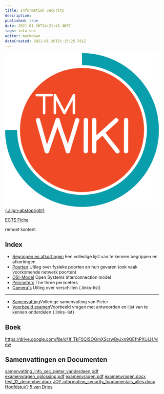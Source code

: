 ```yaml
---
title: Information Security
description: 
published: true
date: 2021-01-26T14:21:45.367Z
tags: info-sec
editor: markdown
dateCreated: 2021-01-20T21:15:25.761Z
---
```


[![tmwiki_v1_noback.png](/tmwiki_v1_noback.png){.align-abstopright}](https://tmwiki.be/en/home)

[ECTS Fiche](http://onderwijsaanbodmechelenantwerpen.thomasmore.be/2020/syllabi/n/YT0868N.htm#activetab=doelstellingen_idp126192)

remoet kontent

## Index

- [Begrippen en afkortingen](/en/Information_Security/woorden) Een volledige lijst van te kennen begrippen en afkortingen
- [Poorten](/en/Information_Security/ports) Uitleg over fysieke poorten en hun gevaren (ook vaak voorkomende netwerk poorten)
- [OSI-Model](/en/Information_Security/OSI-model) Open Systems Interconnection model
- [Perimeters](/en/Information_Security/perimeters) The three perimeters
- [Camera's](/en/Information_Security/camera) Uitleg over verschillen
{.links-list}

---

- [Samenvatting](/en/Information_Security/samenvatting)Volledige samenvatting van Pieter
- [Voorbeeld examen](/en/Information_Security/testexam)Voorbeeld vragen met antwoorden en lijst van te kennen onderdelen
{.links-list}

## Boek
https://drive.google.com/file/d/1f_TkF0QISOQmXScrwByJxn9QEfhPXULH/view

## Samenvattingen en Documenten

[samenvatting_info_sec_pieter_vanderdeen.pdf](/information_security/samenvatting_info_sec_pieter_vanderdeen.pdf)
[examenvragen_oplossing.pdf](/information_security/2019_2020/examenvragen_oplossing.pdf)
[examenvragen.pdf](/information_security/2019_2020/examenvragen.pdf)
[examenvragen.docx](/information_security/2019_2020/examenvragen.docx)
[test_12_december.docx](/information_security/2019_2020/test_12_december.docx)
[JOY information_security_fundamentals_alles.docx](/information_security/2019_2020/information_security_fundamentals_alles.docx)
[Hoofdstuk1-5 van Dries](/en/Information_Security/Hoofdstuk1-5)